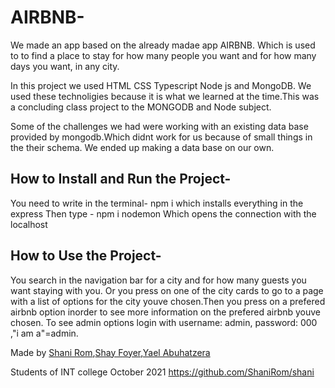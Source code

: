 # AIRBNB-

We made an app based on the already madae app AIRBNB. Which is used to to find a place to stay for how many people you want and for how many days you want, in any city.

In this project we used HTML CSS Typescript Node js and MongoDB. We used these technoligies because it is what we learned at the time.This was 
a concluding class project to the MONGODB and Node subject.

Some of the challenges we had were working with an existing data base provided by mongodb.Which didnt work for us because of small things in the their schema.
We ended up making a data base on our own.

## How to Install and Run the Project-
You need to write in the terminal- npm i 
which installs everything in the express
Then type  - npm i nodemon
Which opens the connection with the localhost

## How to Use the Project-
You search in the navigation bar for a city and for how many guests you want staying with you. Or you press on one of the city cards to go to a page with 
a list of options for the city youve chosen.Then you press on a prefered airbnb option inorder to see more information on the prefered airbnb youve chosen.
To see admin options login with username: admin, password: 000 ,"i am a"=admin.

Made by
[Shani Rom](https://www.linkedin.com/in/shani-rom-0a8b3a242/),[Shay Foyer](https://www.linkedin.com/in/shay-foyer-aa310118a/),[Yael Abuhatzera ](https://www.linkedin.com/in/yael-abuhatzira/)

Students of INT college October 2021
https://github.com/ShaniRom/shani


